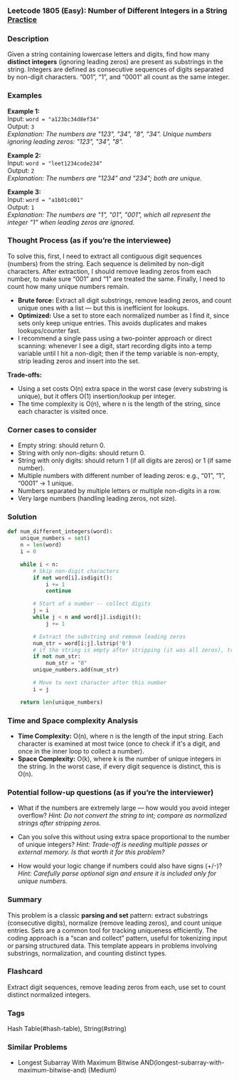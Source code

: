 ### Leetcode 1805 (Easy): Number of Different Integers in a String [Practice](https://leetcode.com/problems/number-of-different-integers-in-a-string)

### Description  
Given a string containing lowercase letters and digits, find how many **distinct integers** (ignoring leading zeros) are present as substrings in the string. Integers are defined as consecutive sequences of digits separated by non-digit characters. “001”, “1”, and “0001” all count as the same integer.

### Examples  

**Example 1:**  
Input: `word = "a123bc34d8ef34"`  
Output: `3`  
*Explanation: The numbers are "123", "34", "8", "34". Unique numbers ignoring leading zeros: "123", "34", "8".*

**Example 2:**  
Input: `word = "leet1234code234"`  
Output: `2`  
*Explanation: The numbers are "1234" and "234"; both are unique.*

**Example 3:**  
Input: `word = "a1b01c001"`  
Output: `1`  
*Explanation: The numbers are "1", "01", "001", which all represent the integer "1" when leading zeros are ignored.*

### Thought Process (as if you’re the interviewee)  
To solve this, first, I need to extract all contiguous digit sequences (numbers) from the string. Each sequence is delimited by non-digit characters. After extraction, I should remove leading zeros from each number, to make sure “001” and “1” are treated the same. Finally, I need to count how many unique numbers remain.

- **Brute force:** Extract all digit substrings, remove leading zeros, and count unique ones with a list — but this is inefficient for lookups.
- **Optimized:** Use a set to store each normalized number as I find it, since sets only keep unique entries. This avoids duplicates and makes lookups/counter fast.
- I recommend a single pass using a two-pointer approach or direct scanning: whenever I see a digit, start recording digits into a temp variable until I hit a non-digit; then if the temp variable is non-empty, strip leading zeros and insert into the set.

**Trade-offs:**  
- Using a set costs O(n) extra space in the worst case (every substring is unique), but it offers O(1) insertion/lookup per integer.
- The time complexity is O(n), where n is the length of the string, since each character is visited once.


### Corner cases to consider  
- Empty string: should return 0.
- String with only non-digits: should return 0.
- String with only digits: should return 1 (if all digits are zeros) or 1 (if same number).
- Multiple numbers with different number of leading zeros: e.g., “01”, “1”, “0001” → 1 unique.
- Numbers separated by multiple letters or multiple non-digits in a row.
- Very large numbers (handling leading zeros, not size).

### Solution

```python
def num_different_integers(word):
    unique_numbers = set()
    n = len(word)
    i = 0

    while i < n:
        # Skip non-digit characters
        if not word[i].isdigit():
            i += 1
            continue

        # Start of a number -- collect digits
        j = i
        while j < n and word[j].isdigit():
            j += 1

        # Extract the substring and remove leading zeros
        num_str = word[i:j].lstrip('0')
        # if the string is empty after stripping (it was all zeros), treat as "0"
        if not num_str:
            num_str = "0"
        unique_numbers.add(num_str)

        # Move to next character after this number
        i = j

    return len(unique_numbers)
```

### Time and Space complexity Analysis  

- **Time Complexity:** O(n), where n is the length of the input string. Each character is examined at most twice (once to check if it's a digit, and once in the inner loop to collect a number).
- **Space Complexity:** O(k), where k is the number of unique integers in the string. In the worst case, if every digit sequence is distinct, this is O(n).

### Potential follow-up questions (as if you’re the interviewer)  

- What if the numbers are extremely large — how would you avoid integer overflow?
  *Hint: Do not convert the string to int; compare as normalized strings after stripping zeros.*

- Can you solve this without using extra space proportional to the number of unique integers?
  *Hint: Trade-off is needing multiple passes or external memory. Is that worth it for this problem?*

- How would your logic change if numbers could also have signs (+/-)?
  *Hint: Carefully parse optional sign and ensure it is included only for unique numbers.*

### Summary
This problem is a classic **parsing and set** pattern: extract substrings (consecutive digits), normalize (remove leading zeros), and count unique entries. Sets are a common tool for tracking uniqueness efficiently. The coding approach is a “scan and collect” pattern, useful for tokenizing input or parsing structured data. This template appears in problems involving substrings, normalization, and counting distinct types.


### Flashcard
Extract digit sequences, remove leading zeros from each, use set to count distinct normalized integers.

### Tags
Hash Table(#hash-table), String(#string)

### Similar Problems
- Longest Subarray With Maximum Bitwise AND(longest-subarray-with-maximum-bitwise-and) (Medium)